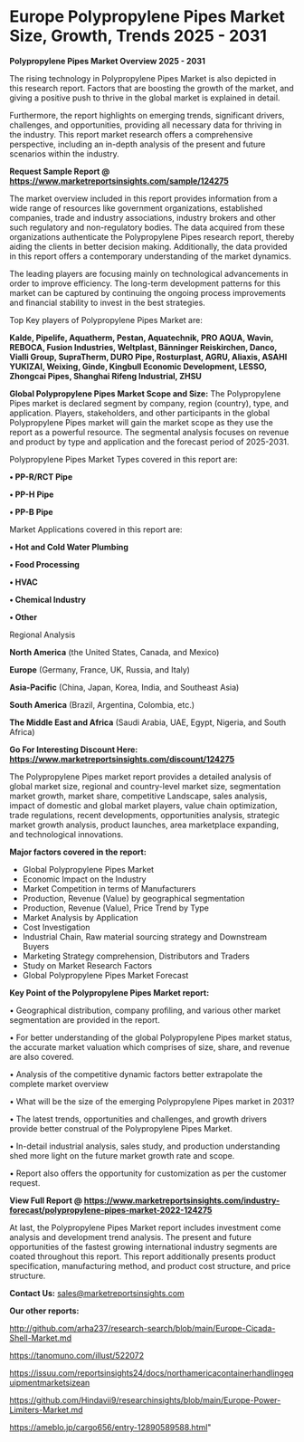 # Europe Polypropylene Pipes Market Size, Growth, Trends 2025 - 2031

<Strong> Polypropylene Pipes Market Overview 2025 - 2031</strong>

The rising technology in Polypropylene Pipes Market is also depicted in this research report. Factors that are boosting the growth of the market, and giving a positive push to thrive in the global market is explained in detail.

Furthermore, the report highlights on emerging trends, significant drivers, challenges, and opportunities, providing all necessary data for thriving in the industry. This report market research offers a comprehensive perspective, including an in-depth analysis of the present and future scenarios within the industry.

<strong>Request Sample Report @ <a href=https://www.marketreportsinsights.com/sample/124275>https://www.marketreportsinsights.com/sample/124275</a></strong>

The market overview included in this report provides information from a wide range of resources like government organizations, established companies, trade and industry associations, industry brokers and other such regulatory and non-regulatory bodies. The data acquired from these organizations authenticate the Polypropylene Pipes research report, thereby aiding the clients in better decision making. Additionally, the data provided in this report offers a contemporary understanding of the market dynamics.

The leading players are focusing mainly on technological advancements in order to improve efficiency. The long-term development patterns for this market can be captured by continuing the ongoing process improvements and financial stability to invest in the best strategies.

Top Key players of Polypropylene Pipes Market are:

<strong>Kalde, Pipelife, Aquatherm, Pestan, Aquatechnik, PRO AQUA, Wavin, REBOCA, Fusion Industries, Weltplast, Bänninger Reiskirchen, Danco, Vialli Group, SupraTherm, DURO Pipe, Rosturplast, AGRU, Aliaxis, ASAHI YUKIZAI, Weixing, Ginde, Kingbull Economic Development, LESSO, Zhongcai Pipes, Shanghai Rifeng Industrial, ZHSU</strong>

<strong><b>Global Polypropylene Pipes Market Scope and Size:</b></strong>
The Polypropylene Pipes market is declared segment by company, region (country), type, and application. Players, stakeholders, and other participants in the global Polypropylene Pipes market will gain the market scope as they use the report as a powerful resource. The segmental analysis focuses on revenue and product by type and application and the forecast period of 2025-2031.

Polypropylene Pipes Market Types covered in this report are:

<strong>• PP-R/RCT Pipe

• PP-H Pipe

• PP-B Pipe</strong>

Market Applications covered in this report are:

<strong>• Hot and Cold Water Plumbing

• Food Processing

• HVAC

• Chemical Industry

• Other</strong> 

Regional Analysis

<strong>North America</strong> (the United States, Canada, and Mexico)

<strong>Europe</strong> (Germany, France, UK, Russia, and Italy)

<strong>Asia-Pacific</strong> (China, Japan, Korea, India, and Southeast Asia)

<strong>South America</strong> (Brazil, Argentina, Colombia, etc.)

<strong>The Middle East and Africa</strong> (Saudi Arabia, UAE, Egypt, Nigeria, and South Africa)

<strong>Go For Interesting Discount Here: <a href=https://www.marketreportsinsights.com/discount/124275>https://www.marketreportsinsights.com/discount/124275</a></strong>

The Polypropylene Pipes market report provides a detailed analysis of global market size, regional and country-level market size, segmentation market growth, market share, competitive Landscape, sales analysis, impact of domestic and global market players, value chain optimization, trade regulations, recent developments, opportunities analysis, strategic market growth analysis, product launches, area marketplace expanding, and technological innovations.

<strong><b>Major factors covered in the report:</b></strong>
<ul>
  <li>Global Polypropylene Pipes Market </li>
  <li>Economic Impact on the Industry</li>
  <li>Market Competition in terms of Manufacturers</li>
  <li>Production, Revenue (Value) by geographical segmentation</li>
  <li>Production, Revenue (Value), Price Trend by Type</li>
  <li>Market Analysis by Application</li>
  <li>Cost Investigation</li>
  <li>Industrial Chain, Raw material sourcing strategy and Downstream Buyers</li>
  <li>Marketing Strategy comprehension, Distributors and Traders</li>
  <li>Study on Market Research Factors</li>
  <li>Global Polypropylene Pipes Market Forecast</li>
</ul>

<strong><b>Key Point of the Polypropylene Pipes Market report:</b></strong>

• Geographical distribution, company profiling, and various other market segmentation are provided in the report.

• For better understanding of the global Polypropylene Pipes market status, the accurate market valuation which comprises of size, share, and revenue are also covered.

• Analysis of the competitive dynamic factors better extrapolate the complete market overview

• What will be the size of the emerging Polypropylene Pipes market in 2031?

• The latest trends, opportunities and challenges, and growth drivers provide better construal of the Polypropylene Pipes Market.

• In-detail industrial analysis, sales study, and production understanding shed more light on the future market growth rate and scope.

• Report also offers the opportunity for customization as per the customer request.

<strong><b>View Full Report @ <a href=https://www.marketreportsinsights.com/industry-forecast/polypropylene-pipes-market-2022-124275>https://www.marketreportsinsights.com/industry-forecast/polypropylene-pipes-market-2022-124275</a></b></strong>


At last, the Polypropylene Pipes Market report includes investment come analysis and development trend analysis. The present and future opportunities of the fastest growing international industry segments are coated throughout this report. This report additionally presents product specification, manufacturing method, and product cost structure, and price structure.

<strong>Contact Us:</strong>
sales@marketreportsinsights.com

<strong>Our other reports:</strong>

<a href=http://github.com/arha237/research-search/blob/main/Europe-Cicada-Shell-Market.md>http://github.com/arha237/research-search/blob/main/Europe-Cicada-Shell-Market.md</a>

<a href=https://tanomuno.com/illust/522072>https://tanomuno.com/illust/522072</a>

<a href=https://issuu.com/reportsinsights24/docs/northamericacontainerhandlingequipmentmarketsizean>https://issuu.com/reportsinsights24/docs/northamericacontainerhandlingequipmentmarketsizean</a>

<a href=https://github.com/Hindavii9/researchinsights/blob/main/Europe-Power-Limiters-Market.md>https://github.com/Hindavii9/researchinsights/blob/main/Europe-Power-Limiters-Market.md</a>

<a href=https://ameblo.jp/cargo656/entry-12890589588.html>https://ameblo.jp/cargo656/entry-12890589588.html</a>"
